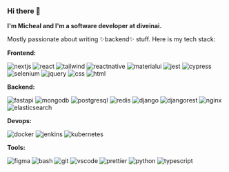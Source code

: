 ### Hi there 👋
**I'm Micheal and I'm a software developer at diveinai.**

Mostly passionate about writing ✨backend✨ stuff. 
Here is my tech stack:

**Frontend:**

![nextjs](https://img.shields.io/badge/next%20js-000000?style=for-the-badge&logo=nextdotjs&logoColor=white)
![react](https://img.shields.io/badge/React-20232A?style=for-the-badge&logo=react&logoColor=61DAFB)
![tailwind](https://img.shields.io/badge/Tailwind_CSS-38B2AC?style=for-the-badge&logo=tailwind-css&logoColor=white)
![reactnative](https://img.shields.io/badge/React_Native-20232A?style=for-the-badge&logo=react&logoColor=61DAFB)
![materialui](https://img.shields.io/badge/Material%20UI-007FFF?style=for-the-badge&logo=mui&logoColor=white)
![jest](https://img.shields.io/badge/Jest-C21325?style=for-the-badge&logo=jest&logoColor=white)
![cypress](https://img.shields.io/badge/Cypress-17202C?style=for-the-badge&logo=cypress&logoColor=white)
![selenium](https://img.shields.io/badge/Selenium-43B02A?style=for-the-badge&logo=Selenium&logoColor=white)
![jquery](https://img.shields.io/badge/jQuery-0769AD?style=for-the-badge&logo=jquery&logoColor=white)
![css](https://img.shields.io/badge/CSS3-1572B6?style=for-the-badge&logo=css3&logoColor=white)
![html](https://img.shields.io/badge/HTML5-E34F26?style=for-the-badge&logo=html5&logoColor=white)



**Backend:**

![fastapi](https://img.shields.io/badge/fastapi-109989?style=for-the-badge&logo=FASTAPI&logoColor=white)
![mongodb](https://img.shields.io/badge/MongoDB-4EA94B?style=for-the-badge&logo=mongodb&logoColor=white)
![postgresql](https://img.shields.io/badge/PostgreSQL-316192?style=for-the-badge&logo=postgresql&logoColor=white)
![redis](https://img.shields.io/badge/redis-%23DD0031.svg?&style=for-the-badge&logo=redis&logoColor=white)
![django](https://img.shields.io/badge/Django-092E20?style=for-the-badge&logo=django&logoColor=green)
![djangorest](https://img.shields.io/badge/django%20rest-ff1709?style=for-the-badge&logo=django&logoColor=white)
![nginx](https://img.shields.io/badge/Nginx-009639?style=for-the-badge&logo=nginx&logoColor=white)
![elasticsearch](https://img.shields.io/badge/Elastic_Search-005571?style=for-the-badge&logo=elasticsearch&logoColor=white)

**Devops:**

![docker](https://img.shields.io/badge/Docker-2CA5E0?style=for-the-badge&logo=docker&logoColor=white)
![jenkins](https://img.shields.io/badge/Jenkins-D24939?style=for-the-badge&logo=Jenkins&logoColor=white)
![kubernetes](https://img.shields.io/badge/kubernetes-326ce5.svg?&style=for-the-badge&logo=kubernetes&logoColor=white)

**Tools:**

![figma](https://img.shields.io/badge/Figma-F24E1E?style=for-the-badge&logo=figma&logoColor=white)
![bash](https://img.shields.io/badge/GNU%20Bash-4EAA25?style=for-the-badge&logo=GNU%20Bash&logoColor=white)
![git](https://img.shields.io/badge/GIT-E44C30?style=for-the-badge&logo=git&logoColor=white)
![vscode](https://img.shields.io/badge/VSCode-0078D4?style=for-the-badge&logo=visual%20studio%20code&logoColor=white)
![prettier](https://img.shields.io/badge/prettier-1A2C34?style=for-the-badge&logo=prettier&logoColor=F7BA3E)
![python](https://img.shields.io/badge/Python-FFD43B?style=for-the-badge&logo=python&logoColor=blue)
![typescript](https://img.shields.io/badge/TypeScript-007ACC?style=for-the-badge&logo=typescript&logoColor=white)


















<!--
**mka142/mka142** is a ✨ _special_ ✨ repository because its `README.md` (this file) appears on your GitHub profile.

Here are some ideas to get you started:

- 🔭 I’m currently working on ...
- 🌱 I’m currently learning ...
- 👯 I’m looking to collaborate on ...
- 🤔 I’m looking for help with ...
- 💬 Ask me about ...
- 📫 How to reach me: ...
- 😄 Pronouns: ...
- ⚡ Fun fact: ...
-->
